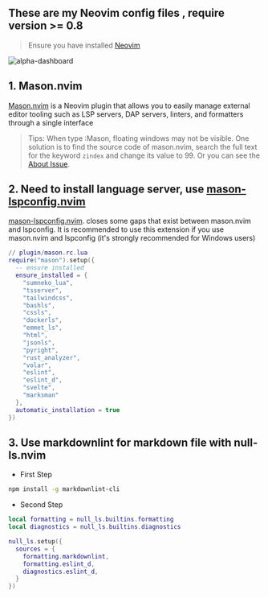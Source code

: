 <h2 align="left">These are my Neovim config files , require version >= 0.8</h2>

> Ensure you have installed [Neovim](https://neovim.io/)

![alpha-dashboard](https://user-images.githubusercontent.com/23629097/203088825-76f22ad1-5bf0-4e6e-833c-be1f7fc1977c.png)

## 1. Mason.nvim

[Mason.nvim](https://github.com/williamboman/mason.nvim) is a Neovim plugin that allows you to easily manage external editor tooling such as LSP servers, DAP servers, linters, and formatters through a single interface

> Tips: When type :Mason, floating windows may not be visible. One solution is to find the source code of mason.nvim, search the full text for the keyword `zindex` and change its value to 99.
Or you can see the [About Issue](https://github.com/neovim/neovim/issues/18486).

## 2. Need to install language server, use [mason-lspconfig.nvim](https://github.com/williamboman/mason-lspconfig.nvim)

[mason-lspconfig.nvim](https://github.com/williamboman/mason-lspconfig.nvim). closes some gaps that exist between mason.nvim and lspconfig.
It is recommended to use this extension if you use mason.nvim and lspconfig (it's strongly recommended for Windows users)

```lua
// plugin/mason.rc.lua
require("mason").setup({
  -- ensure installed
  ensure_installed = {
    "sumneko_lua",
    "tsserver",
    "tailwindcss",
    "bashls",
    "cssls",
    "dockerls",
    "emmet_ls",
    "html",
    "jsonls",
    "pyright",
    "rust_analyzer",
    "volar",
    "eslint",
    "eslint_d",
    "svelte",
    "marksman"
  },
  automatic_installation = true
})
```

## 3. Use markdownlint for markdown file with null-ls.nvim

- First Step

```bash
npm install -g markdownlint-cli
```

- Second Step

```lua
local formatting = null_ls.builtins.formatting
local diagnostics = null_ls.builtins.diagnostics

null_ls.setup({
  sources = {
    formatting.markdownlint,
    formatting.eslint_d,
    diagnostics.eslint_d,
  }
})
```
